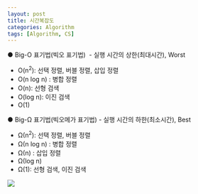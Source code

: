 ```yaml
---
layout: post
title: 시간복잡도
categories: Algorithm
tags: [Algorithm, CS]
---
```


● Big-O 표기법(빅오 표기법)  - 실행 시간의 상한(최대시간), Worst

-   O(n<sup>2</sup>): 선택 정렬, 버블 정렬, 삽입 정렬
-   O(n log n) : 병합 정렬
-   O(n): 선형 검색
-   O(log n): 이진 검색
-   O(1)

● Big-Ω 표기법(빅오메가 표기법) - 실행 시간의 하한(최소시간), Best

-   Ω(n<sup>2</sup>): 선택 정렬, 버블 정렬
-   Ω(n log n) : 병합 정렬
-   Ω(n) : 삽입 정렬
-   Ω(log n)
-   Ω(1): 선형 검색, 이진 검색

![](https://img1.daumcdn.net/thumb/R1280x0/?scode=mtistory2&fname=https%3A%2F%2Fblog.kakaocdn.net%2Fdn%2FcDuhX9%2FbtqFo6mrUsZ%2FS5GTvQZHeTCSMKCrq04Xx1%2Fimg.png)
